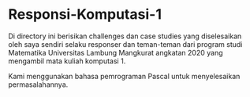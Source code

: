 # Responsi-Komputasi-1

Di directory ini berisikan challenges dan case studies yang diselesaikan oleh saya sendiri selaku responser dan teman-teman dari program studi Matematika Universitas Lambung Mangkurat angkatan 2020 yang mengambil mata kuliah komputasi 1. 

Kami menggunakan bahasa pemrograman Pascal untuk menyelesaikan permasalahannya.  
